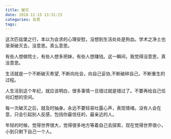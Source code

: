 ```yaml
---
title: 破灭
date: 2018-12-15 13:31:23
categories: 反思
tags:
---
```


这次匹兹堡之行，本以为会求的心理安慰，没想到生活处处是狗血。学术之净土也渐渐破灭去，没意思。真么意思。

有些人想做院士，有些人想多把妹，有些人想赚钱。这一瞬间，我觉得没意思，真没意思。

生活就是一个不断破灭希望, 不断向社会，向自己妥协,不断破碎自己，不断重生的过程。

人生活到这个年纪，就应该明白，很多事情一旦错过就是错过了。不要再给自己任何幻想的空间。

每一次破灭之后，就及时抽身。永远不要轻易吐露心声，表现情绪。没有人会在意，只会引起别人反感，包括你最信任的，最亲近的人。

年轻的时候，觉得世界很大，觉得很多地方等着自己去探索，现在觉得世界很小，小到只剩下自己一个人。
